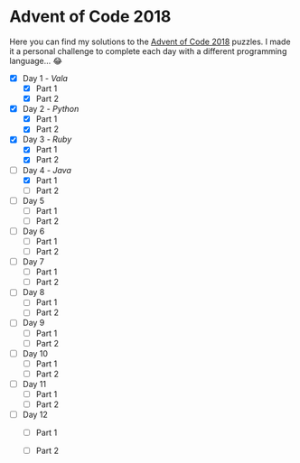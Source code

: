 # Advent of Code 2018

Here you can find my solutions to the [Advent of Code 2018](https://adventofcode.com/) puzzles. I made it a personal challenge to complete each day with a different programming language... :joy:

- [x] Day 1 *- Vala*
  - [x] Part 1
  - [x] Part 2
- [x] Day 2 *- Python*
  - [x] Part 1
  - [x] Part 2
- [x] Day 3 *- Ruby*
  - [x] Part 1
  - [x] Part 2
- [ ] Day 4 *- Java*
  - [x] Part 1
  - [ ] Part 2
- [ ] Day 5
  - [ ] Part 1
  - [ ] Part 2
- [ ] Day 6
  - [ ] Part 1
  - [ ] Part 2
- [ ] Day 7
  - [ ] Part 1
  - [ ] Part 2
- [ ] Day 8
  - [ ] Part 1
  - [ ] Part 2
- [ ] Day 9
  - [ ] Part 1
  - [ ] Part 2
- [ ] Day 10
  - [ ] Part 1
  - [ ] Part 2
- [ ] Day 11
  - [ ] Part 1
  - [ ] Part 2
- [ ] Day 12
  - [ ] Part 1
  - [ ] Part 2

